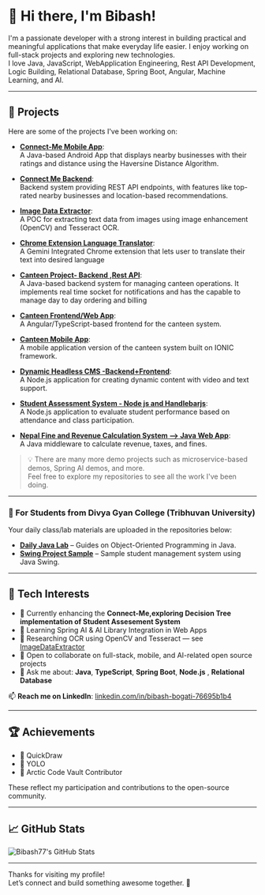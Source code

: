 # 👋 Hi there, I'm Bibash!

I'm a passionate developer with a strong interest in building practical and meaningful applications that make everyday life easier. I enjoy working on full-stack projects and exploring new technologies.  
I love Java, JavaScript, WebApplication Engineering, Rest API Development, Logic Building, Relational Database, Spring Boot, Angular, Machine Learning, and AI.

---

## 🚀 Projects

Here are some of the projects I've been working on:

- **[Connect-Me Mobile App](https://github.com/Bibash77/ConnectMeApp)**:  
  A Java-based Android App that displays nearby businesses with their ratings and distance using the Haversine Distance Algorithm.

- **[Connect Me Backend](https://github.com/Bibash77/ConnectMe-Backend)**:  
  Backend system providing REST API endpoints, with features like top-rated nearby businesses and location-based recommendations.

- **[Image Data Extractor](https://github.com/Bibash77/ImageDataExtractor)**:  
  A POC for extracting text data from images using image enhancement (OpenCV) and Tesseract OCR.

- **[Chrome Extension Language Translator]([https://github.com/Bibash77/ImageDataExtractor](https://github.com/Bibash77/extension-uni-translator))**:  
  A Gemini Integrated Chrome extension that lets user to translate their text into desired language
  
- **[Canteen Project- Backend ,Rest API](https://github.com/Bibash77/CanteenProject)**:  
  A Java-based backend system for managing canteen operations. It implements real time socket for notifications and has the capable to manage day to day ordering and billing

- **[Canteen Frontend/Web App](https://github.com/Bibash77/canteen-frontend)**:  
  A Angular/TypeScript-based frontend for the canteen system.

- **[Canteen Mobile App](https://github.com/Bibash77/Canteen-Mobile-App)**:  
  A mobile application version of the canteen system built on IONIC framework.

- **[Dynamic Headless CMS -Backend+Frontend](https://github.com/Bibash77/WebDocCms)**:  
  A Node.js application for creating dynamic content with video and text support.

- **[Student Assessment System - Node js and Handlebarjs](https://github.com/Bibash77/course-management)**:  
  A Node.js application to evaluate student performance based on attendance and class participation.

- **[Nepal Fine and Revenue Calculation System --> Java Web App](https://github.com/Bibash77/FineRevenueCalculator)**:  
  A Java middleware to calculate revenue, taxes, and fines.

> 💡 There are many more demo projects such as microservice-based demos, Spring AI demos, and more.  
> Feel free to explore my repositories to see all the work I've been doing.

---

### 📘 For Students from Divya Gyan College (Tribhuvan University)

Your daily class/lab materials are uploaded in the repositories below:

- **[Daily Java Lab](https://github.com/Bibash77/java3rdsem)** – Guides on Object-Oriented Programming in Java.
- **[Swing Project Sample](https://github.com/Bibash77/StudentManagementSystem3rdSem)** – Sample student management system using Java Swing.

---

## 🌟 Tech Interests

- 🔭 Currently enhancing the **Connect-Me,exploring Decision Tree implementation of Student Assesement System**
- 🌱 Learning Spring AI & AI Library Integration in Web Apps
- 🧠 Researching OCR using OpenCV and Tesseract — see [ImageDataExtractor](https://github.com/Bibash77/ImageDataExtractor)
- 👯 Open to collaborate on full-stack, mobile, and AI-related open source projects
- 💬 Ask me about: **Java**, **TypeScript**, **Spring Boot**, **Node.js** , **Relational Database**

📫 **Reach me on LinkedIn**: [linkedin.com/in/bibash-bogati-76695b1b4](https://www.linkedin.com/in/bibash-bogati-76695b1b4/)

---

## 🏆 Achievements

- 🏅 QuickDraw
- 🏅 YOLO
- 🏅 Arctic Code Vault Contributor

These reflect my participation and contributions to the open-source community.

---

## 📈 GitHub Stats

![Bibash77's GitHub Stats](https://github-readme-stats.vercel.app/api?username=Bibash77&show_icons=true&theme=radical)

---

Thanks for visiting my profile!  
Let’s connect and build something awesome together. 🚀
